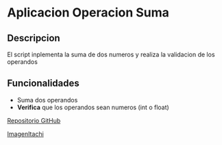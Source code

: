 # Aplicacion Operacion Suma
## Descripcion
El script inplementa la suma de dos numeros y realiza la validacion de los operandos 
## Funcionalidades
- Suma dos operandos
- **Verifica** que los operandos sean numeros (int o float)
  
[Repositorio GitHub](https://github.com/KeenGL/operacion_suma.git)
  
[ImagenItachi](https://images.app.goo.gl/qhNqPQtfUp4y593EA)
